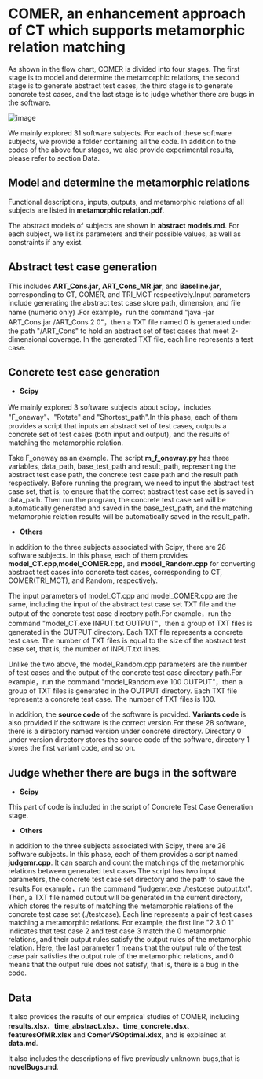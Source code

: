 # COMER, an enhancement approach of CT which supports metamorphic relation matching

As shown in the flow chart, COMER is divided into four stages. The first stage is to model and determine the metamorphic relations, the second stage is to generate abstract test cases, the third stage is to generate concrete test cases, and the last stage is to judge whether there are bugs in the software.

![image](https://github.com/syjya/Comer/blob/master/flow%20chart.JPG)

We mainly explored 31 software subjects. For each of these software subjects, we provide a folder containing  all the code. In addition to the codes of the above four stages, we also provide experimental results, please refer to section Data.



## Model and determine the metamorphic relations

Functional descriptions, inputs, outputs, and metamorphic relations of all subjects are listed in **metamorphic relation.pdf**.  

The abstract models of subjects are shown in **abstract models.md**. For each subject, we list its parameters and their possible values, as well as constraints if any exist.



## Abstract test case generation

This includes **ART_Cons.jar**, **ART_Cons_MR.jar**, and **Baseline.jar**, corresponding to CT, COMER, and TRI_MCT respectively.Input parameters include generating the abstract test case store path, dimension, and file name (numeric only) .For example，run the command "java  -jar ART_Cons.jar  /ART_Cons  2  0"，then a TXT file named 0 is generated under the path "/ART_Cons" to hold an abstract set of test cases that meet 2-dimensional coverage. In the generated TXT file, each line represents a test case.



## Concrete test case generation

- **Scipy**

We mainly explored 3 software subjects about scipy，includes "F_oneway"、"Rotate" and "Shortest_path".In this phase, each of them provides a script that inputs an abstract set of test cases, outputs a concrete set of test cases (both input and output), and the results of matching the metamorphic relation.

Take F_oneway as an example. The script **m_f_oneway.py** has three variables, data_path, base_test_path and result_path, representing the abstract test case path, the concrete test case path and the result path respectively. Before running the program, we need to input the abstract test case set, that is, to ensure that the correct abstract test case set is saved in data_path. Then run the program, the concrete test case set will be automatically generated and saved in the base_test_path, and the matching metamorphic relation results will be automatically saved in the result_path.

- **Others**

In addition to the three subjects associated with Scipy, there are 28 software subjects. In this phase, each of them provides **model_CT.cpp**,**model_COMER.cpp**, and **model_Random.cpp** for converting abstract test cases into concrete test cases, corresponding to CT, COMER(TRI_MCT), and Random, respectively.

The input parameters of model_CT.cpp and model_COMER.cpp are the same, including the input of the abstract test case set TXT file and the output of the concrete test case directory path.For example，run the command "model_CT.exe  INPUT.txt  OUTPUT"，then a group of TXT files is generated in the OUTPUT directory. Each TXT file represents a concrete test case. The number of TXT files is equal to the size of the abstract test case set, that is, the number of INPUT.txt lines.

Unlike the two above, the model_Random.cpp parameters are the number of test cases and the output of the concrete test case directory path.For example，run the command "model_Random.exe  100  OUTPUT"，then a group of TXT files is generated in the OUTPUT directory. Each TXT file represents a concrete test case. The number of TXT files is 100.

In addition, the **source code** of the software is provided. **Variants code** is also provided if the software is the correct version.For these 28 software, there is a directory named version under concrete directory. Directory 0 under version directory stores the source code of the software, directory 1 stores the first variant code, and so on.



## Judge whether there are bugs in the software

- **Scipy**

This part of code is included in the script of Concrete Test Case Generation stage.

- **Others**

In addition to the three subjects associated with Scipy, there are 28 software subjects. In this phase, each of them provides a script named **judgemr.cpp**. It can search and count the matchings of the metamorphic relations between generated test cases.The script has two input parameters, the concrete test case set directory and the path to save the results.For example，run the command "judgemr.exe  ./testcese  output.txt". Then, a TXT file named output will be generated in the current directory, which stores the results of matching the metamorphic relations of the concrete test case set (./testcase). Each line represents a pair of test cases matching a metamorphic relations. For example, the first line "2 3 0 1" indicates that test case 2 and test case 3 match the 0 metamorphic relations, and their output rules satisfy the output rules of the metamorphic relation. Here, the last parameter 1 means that the output rule of the test case pair satisfies the output rule of the metamorphic relations, and 0 means that the output rule does not satisfy, that is, there is a bug in the code.



## Data

It also provides the results of our emprical studies of COMER, including **results.xlsx**、**time_abstract.xlsx**、**time_concrete.xlsx**、**featuresOfMR.xlsx** and **ComerVSOptimal.xlsx**, and is explained at **data.md**.

It also includes the descriptions of  five previously unknown bugs,that is **novelBugs.md**.





